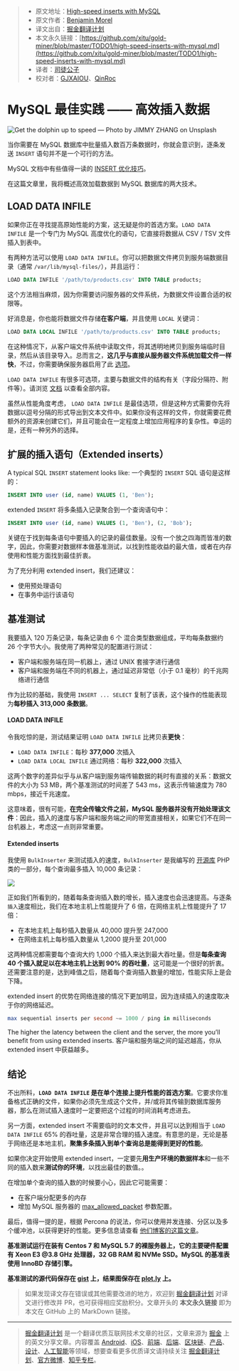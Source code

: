 > * 原文地址：[High-speed inserts with MySQL](https://medium.com/@benmorel/high-speed-inserts-with-mysql-9d3dcd76f723)
> * 原文作者：[Benjamin Morel](https://medium.com/@benmorel)
> * 译文出自：[掘金翻译计划](https://github.com/xitu/gold-miner)
> * 本文永久链接：[https://github.com/xitu/gold-miner/blob/master/TODO1/high-speed-inserts-with-mysql.md](https://github.com/xitu/gold-miner/blob/master/TODO1/high-speed-inserts-with-mysql.md)
> * 译者：[司徒公子](https://github.com/todaycoder001)
> * 校对者：[GJXAIOU](https://github.com/GJXAIOU)、[QinRoc](https://github.com/QinRoc)

# MySQL 最佳实践 —— 高效插入数据

![Get the dolphin up to speed — Photo by [JIMMY ZHANG](https://blog-private.oss-cn-shanghai.aliyuncs.com/20200402002543.jpeg) on [Unsplash](https://unsplash.com/?utm_source=unsplash&utm_medium=referral&utm_content=creditCopyText)](https://cdn-images-1.medium.com/max/6528/1*9Ihf50zErzTg4KR4JnodzA.jpeg)

当你需要在 MySQL 数据库中批量插入数百万条数据时，你就会意识到，逐条发送 `INSERT` 语句并不是一个可行的方法。

MySQL 文档中有些值得一读的 [INSERT 优化技巧](https://dev.mysql.com/doc/refman/5.7/en/insert-optimization.html)。

在这篇文章里，我将概述高效加载数据到 MySQL 数据库的两大技术。

## LOAD DATA INFILE

如果你正在寻找提高原始性能的方案，这无疑是你的首选方案。`LOAD DATA INFILE` 是一个专门为 MySQL 高度优化的语句，它直接将数据从 CSV / TSV 文件插入到表中。

有两种方法可以使用 `LOAD DATA INFILE`。你可以把数据文件拷贝到服务端数据目录（通常 `/var/lib/mysql-files/`），并且运行：

```sql
LOAD DATA INFILE '/path/to/products.csv' INTO TABLE products;
```

这个方法相当麻烦，因为你需要访问服务器的文件系统，为数据文件设置合适的权限等。

好消息是，你也能将数据文件存储**在客户端**，并且使用 `LOCAL` 关键词：

```sql
LOAD DATA LOCAL INFILE '/path/to/products.csv' INTO TABLE products;
```

在这种情况下，从客户端文件系统中读取文件，将其透明地拷贝到服务端临时目录，然后从该目录导入。总而言之，**这几乎与直接从服务器文件系统加载文件一样快**，不过，你需要确保服务器启用了此 [选项](https://dev.mysql.com/doc/refman/5.7/en/server-system-variables.html#sysvar_local_infile)。

`LOAD DATA INFILE` 有很多可选项，主要与数据文件的结构有关（字段分隔符、附件等）。请浏览 [文档](https://dev.mysql.com/doc/refman/5.7/en/load-data.html) 以查看全部内容。

虽然从性能角度考虑， `LOAD DATA INFILE` 是最佳选项，但是这种方式需要你先将数据以逗号分隔的形式导出到文本文件中。如果你没有这样的文件，你就需要花费额外的资源来创建它们，并且可能会在一定程度上增加应用程序的复杂性。幸运的是，还有一种另外的选择。

## 扩展的插入语句（Extended inserts）

A typical SQL `INSERT` statement looks like:
一个典型的 `INSERT` SQL 语句是这样的：

```sql
INSERT INTO user (id, name) VALUES (1, 'Ben');
```

extended `INSERT` 将多条插入记录聚合到一个查询语句中：

```sql
INSERT INTO user (id, name) VALUES (1, 'Ben'), (2, 'Bob');
```

关键在于找到每条语句中要插入的记录的最佳数量。没有一个放之四海而皆准的数字，因此，你需要对数据样本做基准测试，以找到性能收益的最大值，或者在内存使用和性能方面找到最佳折衷。

为了充分利用 extended insert，我们还建议：

* 使用预处理语句
* 在事务中运行该语句

## 基准测试

我要插入 120 万条记录，每条记录由 6 个 混合类型数据组成，平均每条数据约 26 个字节大小。我使用了两种常见的配置进行测试：

* 客户端和服务端在同一机器上，通过 UNIX 套接字进行通信
* 客户端和服务端在不同的机器上，通过延迟非常低（小于 0.1 毫秒）的千兆网络进行通信

作为比较的基础，我使用 `INSERT ... SELECT` 复制了该表，这个操作的性能表现为**每秒插入 313,000 条数据**。

#### LOAD DATA INFILE

令我吃惊的是，测试结果证明 `LOAD DATA INFILE` 比拷贝表**更快**：

* `LOAD DATA INFILE`：每秒 **377,000** 次插入
* `LOAD DATA LOCAL INFILE` 通过网络：每秒 **322,000** 次插入

这两个数字的差异似乎与从客户端到服务端传输数据的耗时有直接的关系：数据文件的大小为 53 MB，两个基准测试的时间差了 543 ms，这表示传输速度为 780 mbps，接近千兆速度。

这意味着，很有可能，**在完全传输文件之前，MySQL 服务器并没有开始处理该文件**：因此，插入的速度与客户端和服务端之间的带宽直接相关，如果它们不在同一台机器上，考虑这一点则非常重要。

#### Extended inserts

我使用 `BulkInserter` 来测试插入的速度，`BulkInserter` 是我编写的 [开源库](https://github.com/brick/db) PHP 类的一部分，每个查询最多插入 10,000 条记录：

![](http://blog-private.oss-cn-shanghai.aliyuncs.com/20200402002600.png)

正如我们所看到的，随着每条查询插入数的增长，插入速度也会迅速提高。与逐条`插入`速度相比，我们在本地主机上性能提升了 6 倍，在网络主机上性能提升了 17 倍：

* 在本地主机上每秒插入数量从 40,000 提升至 247,000
* 在网络主机上每秒插入数量从 1,2000 提升至 201,000

这两种情况都需要每个查询大约 1,000 个插入来达到最大吞吐量。但是**每条查询 40 个插入就足以在本地主机上达到 90% 的吞吐量**，这可能是一个很好的折衷。还需要注意的是，达到峰值之后，随着每个查询插入数量的增加，性能实际上是会下降。

extended insert 的优势在网络连接的情况下更加明显，因为连续插入的速度取决于你的网络延迟。

```sql
max sequential inserts per second ~= 1000 / ping in milliseconds
```

The higher the latency between the client and the server, the more you’ll benefit from using extended inserts.
客户端和服务端之间的延迟越高，你从 extended insert 中获益越多。

## 结论

不出所料，**`LOAD DATA INFILE` 是在单个连接上提升性能的首选方案**。它要求你准备格式正确的文件，如果你必须先生成这个文件，并/或将其传输到数据库服务器，那么在测试插入速度时一定要把这个过程的时间消耗考虑进去。

另一方面，extended insert 不需要临时的文本文件，并且可以达到相当于 `LOAD DATA INFILE` 65% 的吞吐量，这是非常合理的插入速度。有意思的是，无论是基于网络还是本地主机，**聚集多条插入到单个查询总是能得到更好的性能**。

如果你决定开始使用 extended insert，一定要先**用生产环境的数据样本**和一些不同的插入数来**测试你的环境**，以找出最佳的数值。。

在增加单个查询的插入数的时候要小心，因此它可能需要：

* 在客户端分配更多的内存
* 增加 MySQL 服务器的 [max_allowed_packet](https://dev.mysql.com/doc/refman/5.7/en/server-system-variables.html#sysvar_max_allowed_packet) 参数配置。

最后，值得一提的是，根据 Percona 的说法，你可以使用并发连接、分区以及多个缓冲池，以获得更好的性能。更多信息请查看 [他们博客的这篇文章](http://www.percona.com/blog/2011/01/07/high-rate-insertion-with-mysql-and-innodb/)。

**基准测试运行在装有 Centos 7 和 MySQL 5.7 的裸服务器上，它的主要硬件配置有 Xeon E3 @3.8 GHz 处理器，32 GB RAM 和 NVMe SSD。MySQL 的基准表使用 InnoBD 存储引擎。**

**基准测试的源代码保存在 [gist](https://gist.github.com/BenMorel/78f742356391d41c91d1d733f47dcb13) 上，结果图保存在 [plot.ly](https://plot.ly/~BenMorel/52) 上。**

> 如果发现译文存在错误或其他需要改进的地方，欢迎到 [掘金翻译计划](https://github.com/xitu/gold-miner) 对译文进行修改并 PR，也可获得相应奖励积分。文章开头的 **本文永久链接** 即为本文在 GitHub 上的 MarkDown 链接。

---

> [掘金翻译计划](https://github.com/xitu/gold-miner) 是一个翻译优质互联网技术文章的社区，文章来源为 [掘金](https://juejin.im) 上的英文分享文章。内容覆盖 [Android](https://github.com/xitu/gold-miner#android)、[iOS](https://github.com/xitu/gold-miner#ios)、[前端](https://github.com/xitu/gold-miner#前端)、[后端](https://github.com/xitu/gold-miner#后端)、[区块链](https://github.com/xitu/gold-miner#区块链)、[产品](https://github.com/xitu/gold-miner#产品)、[设计](https://github.com/xitu/gold-miner#设计)、[人工智能](https://github.com/xitu/gold-miner#人工智能)等领域，想要查看更多优质译文请持续关注 [掘金翻译计划](https://github.com/xitu/gold-miner)、[官方微博](http://weibo.com/juejinfanyi)、[知乎专栏](https://zhuanlan.zhihu.com/juejinfanyi)。
